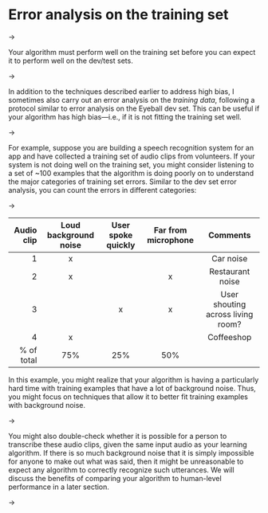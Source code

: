 # Error analysis on the training set

->

Your algorithm must perform well on the training set before you can expect it to perform well on the dev/test sets.

->

In addition to the techniques described earlier to address high bias, I sometimes also carry out an error analysis on the ​*training data*,​ following a protocol similar to error analysis on the Eyeball dev set. This can be useful if your algorithm has high bias—i.e., if it is not fitting the training set well.

->

For example, suppose you are building a speech recognition system for an app and have collected a training set of audio clips from volunteers. If your system is not doing well on the training set, you might consider listening to a set of ~100 examples that the algorithm is doing poorly on to understand the major categories of training set errors. Similar to the dev set error analysis, you can count the errors in different categories:

->

| Audio clip  | Loud background noise | User spoke quickly | Far from microphone | Comments
| -----: | :-------: | :-------: | :-------: |  :-------: |
| 1  | x  |  | | Car noise |
| 2 | x | | x | Restaurant noise |
| 3 |  |  x | x | User shouting across living room? |
| 4 | x |  |  |  Coffeeshop |
| % of total |  75% | 25% | 50% |

In this example, you might realize that your algorithm is having a particularly hard time with training examples that have a lot of background noise. Thus, you might focus on techniques that allow it to better fit training examples with background noise.

->

You might also double-check whether it is possible for a person to transcribe these audio clips, given the same input audio as your learning algorithm. If there is so much background noise that it is simply impossible for anyone to make out what was said, then it might be unreasonable to expect any algorithm to correctly recognize such utterances. We will discuss the benefits of comparing your algorithm to human-level performance in a later section.

->

